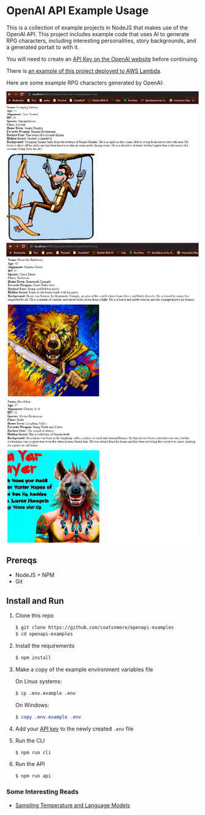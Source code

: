 # OpenAI API Example Usage

This is a collection of example projects in NodeJS that makes use of the OpenAI API. This project includes example code that uses AI to generate RPG characters, including interesting personalities, story backgrounds, and a generated portait to with it.

You will need to create an [API Key on the OpenAI website](https://beta.openai.com/account/api-keys) before continuing.

There is [an example of this project deployed to AWS Lambda]( https://4l8lmpmgh9.execute-api.us-east-1.amazonaws.com/character-generator).

Here are some example RPG characters generated by OpenAI: 

![example monkey character](monkey.png)
![example bear character](bear.png)
![example hyena character](hyena.png)

## Prereqs

* NodeJS + NPM
* Git

## Install and Run

1. Clone this repo

    ```bash
    $ git clone https://github.com/coatsnmore/openapi-examples
    $ cd openapi-examples
    ```

2. Install the requirements

   ```bash
   $ npm install
   ```

3. Make a copy of the example environment variables file

   On Linux systems: 
   ```bash
   $ cp .env.example .env
   ```
   On Windows:
   ```powershell
   $ copy .env.example .env
   ```

4. Add your [API key](https://beta.openai.com/account/api-keys) to the newly created `.env` file

5. Run the CLI

    ```bash
    $ npm run cli
    ```

6. Run the API

    ```bash
    $ npm run api
    ```

### Some Interesting Reads

* [Sampling Temperature and Language Models](https://towardsdatascience.com/how-to-sample-from-language-models-682bceb97277)
